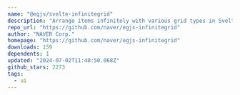 ```yaml
---
name: "@egjs/svelte-infinitegrid"
description: "Arrange items infinitely with various grid types in Svelte."
repo_url: "https://github.com/naver/egjs-infinitegrid"
author: "NAVER Corp."
homepage: "https://github.com/naver/egjs-infinitegrid"
downloads: 159
dependents: 1
updated: "2024-07-02T11:40:50.068Z"
github_stars: 2273
tags: 
  - ui
---
```

